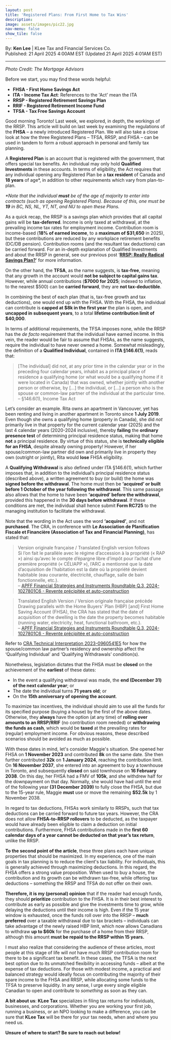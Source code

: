 ```yaml
---
layout: post
title: 'Registered Plans: From First Home to Tax Wins'
description: 
image: assets/images/pic22.jpg
nav-menu: false
show_tile: false
---
```


<style>
  p {
    margin-bottom: 15px; /* Reduce space below paragraphs */
  }

  hr.major {
    margin: 10px 0; /* Equal space above and below the <hr> */
  }
</style>

<!-- Credits -->
<div class="row">
	<div class="12u">
		<p>By: <b>Ken Lee</b> | KLee Tax and Financial Services Co.<br> Published: 21 April 2025 4:00AM EST (Updated 21 April 2025 4:01AM EST)</p>
	</div>
</div>

<hr class="major"/>

<!-- Content -->

<section>
  <div class="row">
	  <div class="12u">
		<p><p><i>Photo Credit: The Mortgage Advisors</i></p>
    <p>Before we start, you may find these words helpful:</p>
    <ul>
      <li><b>FHSA - First Home Savings Act</b></li>
      <li><b>ITA - Income Tax Act</b>: References to the 'Act' mean the ITA</li>
      <li><b>RRSP - Registered Retirement Savings Plan</b></li>
      <li><b>RRIF - Registered Retirement Income Fund</b></li>
      <li><b>TFSA - Tax Free Savings Account</b></li>
    </ul>
    <p>Good morning Toronto! Last week, we explored, in depth, the workings of the RRSP. This article will build on last week by examining the regulations of the <b>FHSA</b> – a newly introduced Registered Plan. We will also take a close look at how the three Registered Plans – TFSA, RRSP, and FHSA – can be used in tandem to form a robust approach in personal and family tax planning.</p>
    <p>A <b>Registered Plan</b> is an account that is registered with the government, that offers special tax benefits. An individual may only hold <b>Qualified Investments</b> in these accounts. In terms of eligibility, the Act requires that any individual opening any Registered Plan be a <b>tax resident</b> of Canada and <b>18 years</b> of age*, in addition to other requirements which vary from plan-to-plan.</p>
    <p><i>*Note that the individual <b>must</b> be of the age of majority to enter into contracts (such as opening Registered Plans). Because of this, one must be <b>19</b> in BC, NS, NL, YT, NT, and NU to open these Plans.</i></p>
    <p>As a quick recap, the RRSP is a savings plan which provides that all capital gains will be <b>tax-deferred</b>. Income is only taxed at withdrawal, at the prevailing income tax rates for employment income. Contribution room is income-based (<b>18% of earned income</b>, to a <b>maximum of $31,650</b> in 2025), but these contributions are reduced by any workplace retirement benefits (DC/DB pension). Contribution rooms (and the resultant tax deductions) can be carried forward. For an in-depth explanation of Qualified Investments and about the RRSP in general, see our previous post ‘<b><a href="https://kleetax.ca/posts/2025/04-07-rrsp/">RRSP: Really Radical Savings Plan?</a></b>’ for more information.</p>
    <p>On the other hand, the <b>TFSA</b>, as the name suggests, is <b>tax-free</b>, meaning that any growth in the account would <b>not be subject to capital gains tax</b>. However, while annual contributions (<b>$7000 for 2025</b>; indexed to inflation, to the nearest $500) can be <b>carried forward</b>, they are <b>not tax-deductible</b>.</p>
    <p>In combining the best of each plan (that is, tax-free growth and tax deductions), one would end up with the FHSA. With the FHSA, the individual can contribute is <b>capped at $8k in the first year</b> the plan is open, and <b>uncapped in subsequent years</b>, to a total <b>lifetime contribution limit of $40,000</b>.</p>
    <p>In terms of additional requirements, the TFSA imposes none, while the RRSP has the <i>de facto</i> requirement that the individual have earned income. In this vein, the reader would be fair to assume that FHSAs, as the name suggests, require the individual to have never owned a home. Somewhat misleadingly, the definition of a <b>Qualified Individual</b>, contained in <b>ITA §146.6(1)</b>, reads that:</p>
    <blockquote>[The individual] did not, at any prior time in the calendar year or in the preceding four calendar years, inhabit as a principal place of residence a qualifying home (or what would be a qualifying home if it were located in Canada) that was owned, whether jointly with another person or otherwise, by [...] the individual, or [...] a person who is the spouse or common-law partner of the individual at the particular time.<br>   – §146.6(1), Income Tax Act</blockquote>
    <div class="box">
	    <p>Let’s consider an example. Rita owns an apartment in Vancouver, yet has been renting and living in another apartment in Toronto since <b>1 July 2019</b>. Even though she owns a qualifying home (property in Canada), she did <i>not</i> primarily live in that property for the current calendar year (2025) and the last 4 calendar years (2020-2024 inclusive), thereby <b>failing</b> the <b>ordinary presence test</b> of determining principal residence status, making that home <b>not</b> a principal residence. By virtue of this status, she is <b>technically eligible for an FHSA</b>, despite already owning property! However, if her spouse/common-law partner did own and primarily live in property they own (outright or jointly), Rita would <b>lose</b> FHSA eligibility.</p>
    </div>
    <p>A <b>Qualifying Withdrawal</b> is also defined under ITA §146.6(1), which further imposes that, in addition to the individual’s principal residence status (described above), a written agreement to buy (or build) the home was <b>signed before the withdrawal</b>. The home must then be <b>‘acquired’ or built before 1 October of the year following the withdrawal</b>. This same passage also allows that the home to have been <b>‘acquired’ before the withdrawal</b>, provided this happened in the <b>30 days before withdrawal</b>. If these conditions are met, the individual shall hence submit <b>Form RC725</b> to the managing institution to facilitate the withdrawal.</p>
    <p>Note that the wording in the Act uses the word <b>‘acquired’</b>, and not <b>purchased</b>. The CRA, in conference with <b>Le Association de Planification Fiscale et Financière (Association of Tax and Financial Planning)</b>, has stated that:</p>
    <blockquote>Version originale française / Translated English version follows<br>Si l’on fait le parallèle avec le régime d’accession à la propriété (« RAP ») ainsi qu’avec le compte d’épargne libre d’impôt pour l’achat d’une première propriété (« CÉLIAPP »), l’ARC a mentionné que la date d’acquisition de l’habitation est la date où la propriété devient habitable (eau courante, électricité, chauffage, salle de bain fonctionnelle, etc.).<br>   – <a href="https://taxinterpretations.com/cra/severed-letters/2024-1027801c6">APFF Financial Strategies and Instruments Roundtable Q.3, 2024-1027801C6 - Revente précipitée et auto-construction</a></blockquote>
    <blockquote>Translated English Version / Version originale française précède<br>Drawing parallels with the Home Buyers' Plan (HBP) [and] First Home Saving Account (FHSA), the CRA has stated that the date of acquisition of the dwelling is the date the property becomes habitable (running water, electricity, heat, functional bathroom, etc.).<br>   – <a href="https://taxinterpretations.com/cra/severed-letters/2024-1027801c6">APFF Financial Strategies and Instruments Roundtable Q.3, 2024-1027801C6 - Revente précipitée et auto-construction</a></blockquote>
    <p>Refer to <a href="https://taxinterpretations.com/cra/severed-letters/2023-0960541e5">CRA Technical Interpretation 2023-0960541E5</a> for how the spouse/common law partner’s residency and ownership affect the ‘Qualifying Individual’ and ‘Qualifying Withdrawals’ condition(s).</p>
    <p>Nonetheless, legislation dictates that the FHSA must be <b>closed</b> on the achievement of the <b>earliest</b> of these dates:
    <ul>
      <li>In the event a qualifying withdrawal was made, the <b>end (December 31) of the next calendar year</b>; or</li>
      <li>The date the individual turns <b>71 years old</b>; or</li>
      <li>On the <b>15th anniversary of opening the account</b>.</li>
    </ul>
    <p>To maximize tax incentives, the individual should aim to use all the funds for its specified purpose (buying a house) by the first of the above dates. Otherwise, they <b>always</b> have the option (at any time) of <b>rolling over amounts to an RRSP/RRIF</b> (no contribution room needed) or <b>withdrawing the funds as cash</b>, which would be <b>taxed</b> at the prevailing rates for (regular) employment income. For obvious reasons, these described scenarios should be avoided as much as possible.</p>
    <div class="box">
	    <p>With these dates in mind, let's consider Maggie's situation. She opened her FHSA on <b>1 November 2023</b> and contributed <b>8k</b> on the same date. She then further contributed <b>32k</b> on <b>1 January 2024</b>, reaching the contribution limit. On <b>16 November 2037</b>, she entered into an agreement to buy a townhouse in Toronto, and subsequently <b>closed</b> on said townhouse on <b>16 February 2038</b>. On this day, her FHSA had a FMV of <b>105k</b>, and she withdrew half for the downpayment on that day. Normally, she would have had until the end of the following year <b>(31 December 2039)</b> to fully close the FHSA, but due to the 15-year rule, Maggie <b>must</b> use or move the remaining <b>$52.5k</b> by 1 November 2038</b>.</p>
    </div>
    <p>In regard to tax deductions, FHSAs work similarly to RRSPs, such that tax deductions can be carried forward to future tax years. However, the CRA does not allow <b>FHSA-to-RRSP rollovers</b> to be deducted, as the taxpayer would have already been eligible to claim a deduction on initial contributions. Furthermore, FHSA contributions made in the <b>first 60 calendar days of a year cannot be deducted on that year’s tax return</b>, unlike the RRSP.</p>
    <p><b>To the second point of the article</b>, these three plans each have unique properties that should be maximized. In my experience, one of the main goals in tax planning is to reduce the client's tax liability. For individuals, this is generally achieved through maximizing deductions. In this regard, the FHSA offers a strong value proposition. When used to buy a house, the contribution and its growth can be withdrawn tax-free, while offering tax deductions – something the RRSP and TFSA do not offer on their own.</p>
    <p><b>Therefore, it is my (personal) opinion</b> that if the reader had enough funds, they should <b>prioritize</b> contribution to the FHSA. It is in their best interest to contribute as early as possible and give the investments time to grow, while delaying the deductions until their income is high. Even if the 15 year window is exhausted, once the funds roll over into the RRSP – <b>much preferred</b> over a taxable withdrawal due to tax brackets – individuals can take advantage of the newly raised HBP limit, which now allows Canadians to withdraw <b>up to $60k</b> for the purchase of a home from their RRSP, although this amount <b>must be repaid to the RRSP within 15 years.</b></p>
    <p>I must also realize that considering the audience of these articles, most people at this stage of life will <i>not</i> have much RRSP contribution room for there to be a significant tax benefit. In these cases, the TFSA is the next best option due to its unmatched flexibility in accessing funds – albeit at the expense of tax deductions. For those with modest income, a practical and balanced strategy would ideally focus on contributing the majority of their spare income to the FHSA and RRSP, while allocating some funds to the TFSA to preserve liquidity. In any sense, I urge every single eligible Canadian to open and contribute to <i>something</i> as soon as they can.</p>
    <p><b>A bit about us</b>: <b>KLee Tax</b> specializes in filing tax returns for individuals, businesses, and corporations. Whether you are working your first job, running a business, or an NPO looking to make a difference, you can be sure that <b>KLee Tax</b> will be there for your tax needs, when and where you need us.</p>
    <p><b>Unsure of where to start? Be sure to reach out below!</b></p>